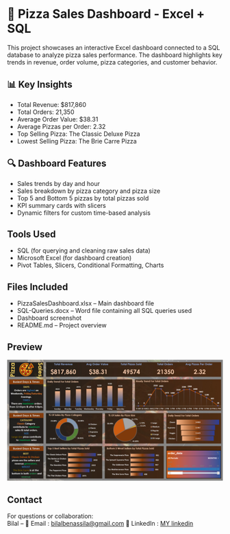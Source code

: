 # 🍕 Pizza Sales Dashboard - Excel + SQL

This project showcases an interactive Excel dashboard connected to a SQL database to analyze pizza sales performance. The dashboard highlights key trends in revenue, order volume, pizza categories, and customer behavior.

## 📊 Key Insights

- Total Revenue: $817,860  
- Total Orders: 21,350  
- Average Order Value: $38.31  
- Average Pizzas per Order: 2.32  
- Top Selling Pizza: The Classic Deluxe Pizza  
- Lowest Selling Pizza: The Brie Carre Pizza

## 🔍 Dashboard Features

- Sales trends by day and hour
- Sales breakdown by pizza category and pizza size
- Top 5 and Bottom 5 pizzas by total pizzas sold
- KPI summary cards with slicers
- Dynamic filters for custom time-based analysis

## Tools Used

- SQL (for querying and cleaning raw sales data)  
- Microsoft Excel (for dashboard creation)  
- Pivot Tables, Slicers, Conditional Formatting, Charts

## Files Included

- PizzaSalesDashboard.xlsx – Main dashboard file
- SQL-Queries.docx – Word file containing all SQL queries used  
- Dashboard screenshot  
- README.md – Project overview

## Preview

![Pizza Sales Dashboard](pizza-dashboard-screenshot.png)

## Contact

For questions or collaboration:  
Bilal – 📧 Email : bilalbenassila@gmail.com
        💼 LinkedIn : [MY linkedin](https://www.linkedin.com/in/bilalbenasila/)
